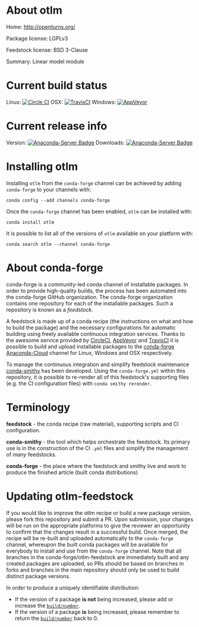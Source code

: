 About otlm
==========

Home: http://openturns.org/

Package license: LGPLv3

Feedstock license: BSD 3-Clause

Summary: Linear model module



Current build status
====================

Linux: [![Circle CI](https://circleci.com/gh/conda-forge/otlm-feedstock.svg?style=shield)](https://circleci.com/gh/conda-forge/otlm-feedstock)
OSX: [![TravisCI](https://travis-ci.org/conda-forge/otlm-feedstock.svg?branch=master)](https://travis-ci.org/conda-forge/otlm-feedstock)
Windows: [![AppVeyor](https://ci.appveyor.com/api/projects/status/github/conda-forge/otlm-feedstock?svg=True)](https://ci.appveyor.com/project/conda-forge/otlm-feedstock/branch/master)

Current release info
====================
Version: [![Anaconda-Server Badge](https://anaconda.org/conda-forge/otlm/badges/version.svg)](https://anaconda.org/conda-forge/otlm)
Downloads: [![Anaconda-Server Badge](https://anaconda.org/conda-forge/otlm/badges/downloads.svg)](https://anaconda.org/conda-forge/otlm)

Installing otlm
===============

Installing `otlm` from the `conda-forge` channel can be achieved by adding `conda-forge` to your channels with:

```
conda config --add channels conda-forge
```

Once the `conda-forge` channel has been enabled, `otlm` can be installed with:

```
conda install otlm
```

It is possible to list all of the versions of `otlm` available on your platform with:

```
conda search otlm --channel conda-forge
```


About conda-forge
=================

conda-forge is a community-led conda channel of installable packages.
In order to provide high-quality builds, the process has been automated into the
conda-forge GitHub organization. The conda-forge organization contains one repository
for each of the installable packages. Such a repository is known as a *feedstock*.

A feedstock is made up of a conda recipe (the instructions on what and how to build
the package) and the necessary configurations for automatic building using freely
available continuous integration services. Thanks to the awesome service provided by
[CircleCI](https://circleci.com/), [AppVeyor](http://www.appveyor.com/)
and [TravisCI](https://travis-ci.org/) it is possible to build and upload installable
packages to the [conda-forge](https://anaconda.org/conda-forge)
[Anaconda-Cloud](http://docs.anaconda.org/) channel for Linux, Windows and OSX respectively.

To manage the continuous integration and simplify feedstock maintenance
[conda-smithy](http://github.com/conda-forge/conda-smithy) has been developed.
Using the ``conda-forge.yml`` within this repository, it is possible to re-render all of
this feedstock's supporting files (e.g. the CI configuration files) with ``conda smithy rerender``.


Terminology
===========

**feedstock** - the conda recipe (raw material), supporting scripts and CI configuration.

**conda-smithy** - the tool which helps orchestrate the feedstock.
                   Its primary use is in the construction of the CI ``.yml`` files
                   and simplify the management of *many* feedstocks.

**conda-forge** - the place where the feedstock and smithy live and work to
                  produce the finished article (built conda distributions)


Updating otlm-feedstock
=======================

If you would like to improve the otlm recipe or build a new
package version, please fork this repository and submit a PR. Upon submission,
your changes will be run on the appropriate platforms to give the reviewer an
opportunity to confirm that the changes result in a successful build. Once
merged, the recipe will be re-built and uploaded automatically to the
`conda-forge` channel, whereupon the built conda packages will be available for
everybody to install and use from the `conda-forge` channel.
Note that all branches in the conda-forge/otlm-feedstock are
immediately built and any created packages are uploaded, so PRs should be based
on branches in forks and branches in the main repository should only be used to
build distinct package versions.

In order to produce a uniquely identifiable distribution:
 * If the version of a package **is not** being increased, please add or increase
   the [``build/number``](http://conda.pydata.org/docs/building/meta-yaml.html#build-number-and-string).
 * If the version of a package **is** being increased, please remember to return
   the [``build/number``](http://conda.pydata.org/docs/building/meta-yaml.html#build-number-and-string)
   back to 0.
